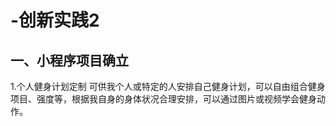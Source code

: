 # -创新实践2

## 一、小程序项目确立

1.个人健身计划定制
  可供我个人或特定的人安排自己健身计划，可以自由组合健身项目、强度等，根据我自身的身体状况合理安排，可以通过图片或视频学会健身动作。   

